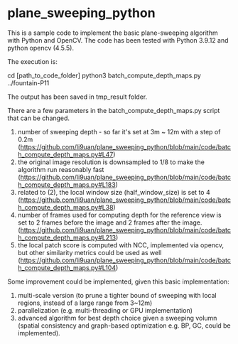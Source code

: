 # plane_sweeping_python
This is a sample code to implement the basic plane-sweeping algorithm with Python and OpenCV.
The code has been tested with Python 3.9.12 and python opencv (4.5.5).

The execution is:

cd [path_to_code_folder]
python3 batch_compute_depth_maps.py ../fountain-P11

The output has been saved in tmp_result folder.

There are a few parameters in the batch_compute_depth_maps.py script that can be changed.
1. number of sweeping depth - so far it's set at 3m ~ 12m with a step of 0.2m (https://github.com/li9uan/plane_sweeping_python/blob/main/code/batch_compute_depth_maps.py#L47)
2. the original image resolution is downsampled to 1/8 to make the algorithm run reasonably fast (https://github.com/li9uan/plane_sweeping_python/blob/main/code/batch_compute_depth_maps.py#L183)
3. related to (2), the local window size (half_window_size) is set to 4 (https://github.com/li9uan/plane_sweeping_python/blob/main/code/batch_compute_depth_maps.py#L38)
4. number of frames used for computing depth for the reference view is set to 2 frames before the image and 2 frames after the image. (https://github.com/li9uan/plane_sweeping_python/blob/main/code/batch_compute_depth_maps.py#L213)
5. the local patch score is computed with NCC, implemented via opencv, but other similarity metrics could be used as well (https://github.com/li9uan/plane_sweeping_python/blob/main/code/batch_compute_depth_maps.py#L104)

Some improvement could be implemented, given this basic implementation:
1. multi-scale version (to prune a tighter bound of sweeping with local regions, instead of a large range from 3~12m)
2. parallelization (e.g. multi-threading or GPU implementation)
3. advanced algorithm for best depth choice given a sweeping volumn (spatial consistency and graph-based optimization e.g. BP, GC, could be implemented).
